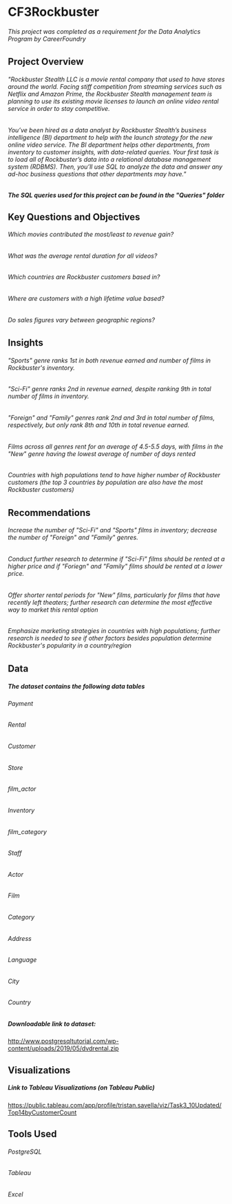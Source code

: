 # CF3Rockbuster
###### This project was completed as a requirement for the Data Analytics Program by CareerFoundry
## Project Overview
###### "Rockbuster Stealth LLC is a movie rental company that used to have stores around the world. Facing stiff competition from streaming services such as Netflix and Amazon Prime, the Rockbuster Stealth management team is planning to use its existing movie licenses to launch an online video rental service in order to stay competitive.
###### You’ve been hired as a data analyst by Rockbuster Stealth’s business intelligence (BI) department to help with the launch strategy for the new online video service. The BI department helps other departments, from inventory to customer insights, with data-related queries. Your first task is to load all of Rockbuster’s data into a relational database management system (RDBMS). Then, you’ll use SQL to analyze the data and answer any ad-hoc business questions that other departments may have."

##### The SQL queries used for this project can be found in the "Queries" folder

## Key Questions and Objectives
###### Which movies contributed the most/least to revenue gain?
###### What was the average rental duration for all videos?
###### Which countries are Rockbuster customers based in?
###### Where are customers with a high lifetime value based?
###### Do sales figures vary between geographic regions?

## Insights
###### "Sports" genre ranks 1st in both revenue earned and number of films in Rockbuster's inventory.
###### "Sci-Fi" genre ranks 2nd in revenue earned, despite ranking 9th in total number of films in inventory.
###### "Foreign" and "Family" genres rank 2nd and 3rd in total number of films, respectively, but only rank 8th and 10th in total revenue earned.
###### Films across all genres rent for an average of 4.5-5.5 days, with films in the "New" genre having the lowest average of number of days rented
###### Countries with high populations tend to have higher number of Rockbuster customers (the top 3 countries by population are also have the most Rockbuster customers)

## Recommendations
###### Increase the number of "Sci-Fi" and "Sports" films in inventory; decrease the number of "Foreign" and "Family" genres.
###### Conduct further research to determine if "Sci-Fi" films should be rented at a higher price and if "Foriegn" and "Family" films should be rented at a lower price.
###### Offer shorter rental periods for "New" films, particularly for films that have recently left theaters; further research can determine the most effective way to market this rental option
###### Emphasize marketing strategies in countries with high populations; further research is needed to see if other factors besides population determine Rockbuster's popularity in a country/region

## Data
##### The dataset contains the following data tables
###### Payment
###### Rental
###### Customer
###### Store
###### film_actor
###### Inventory
###### film_category
###### Staff
###### Actor
###### Film
###### Category
###### Address
###### Language
###### City
###### Country
##### Downloadable link to dataset:
http://www.postgresqltutorial.com/wp-content/uploads/2019/05/dvdrental.zip

## Visualizations
##### Link to Tableau Visualizations (on Tableau Public)
https://public.tableau.com/app/profile/tristan.savella/viz/Task3_10Updated/Top14byCustomerCount

## Tools Used
###### PostgreSQL
###### Tableau
###### Excel
